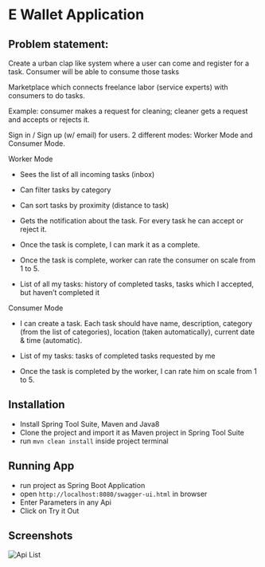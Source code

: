 # E Wallet Application

## Problem statement:

Create a urban clap like system where a user can come and register for a task. Consumer will be able
to consume those tasks

Marketplace which connects freelance labor (service experts) with consumers to do tasks.

Example: consumer makes a request for cleaning; cleaner gets a request and accepts or rejects it.

Sign in / Sign up (w/ email) for users. 2 different modes: Worker Mode and Consumer Mode. 


Worker Mode

* Sees the list of all incoming tasks (inbox)

* Can filter tasks by category

* Can sort tasks by proximity (distance to task)

* Gets the notification about the task. For every task he can accept or reject it.

* Once the task is complete, I can mark it as a complete. 

* Once the task is complete, worker can rate the consumer on scale from 1 to 5.

* List of all my tasks: history of completed tasks, tasks which I accepted, but haven’t completed it 


Consumer Mode

* I can create a task. Each task should have name, description, category (from the list of categories), location (taken automatically), current date & time (automatic). 

* List of my tasks: tasks of completed tasks requested by me 

* Once the task is completed by the worker, I can rate him on scale from 1 to 5.

## Installation

- Install Spring Tool Suite, Maven and Java8
- Clone the project and import it as Maven project in Spring Tool Suite
- run `mvn clean install` inside project terminal

## Running App
- run project as Spring Boot Application
- open `http://localhost:8080/swagger-ui.html` in browser
- Enter Parameters in any Api
- Click on Try it Out

## Screenshots

![Api List](screenshots/apiList.PNG)
